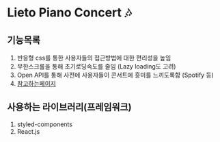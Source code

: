 # Lieto Piano Concert 🎶

## 기능목록

1. 반응형 css를 통한 사용자들의 접근방법에 대한 편리성을 높임
2. 무한스크롤을 통해 초기로딩속도를 줄임 (Lazy loading도 고려)
3. Open API를 통해 사전에 사용자들이 콘서트에 흥미를 느끼도록함 (Spotify 등)
4. [참고하는페이지](https://candlelightexperience.com/?utm_source=instagram&utm_medium=bio&utm_campaign=candlelightconcerts_&utm_content=candlelight.concerts)

## 사용하는 라이브러리(프레임워크)

1. styled-components
2. React.js

